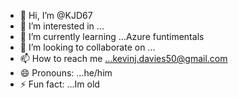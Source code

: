 - 👋 Hi, I’m @KJD67
- 👀 I’m interested in ...
- 🌱 I’m currently learning ...Azure funtimentals
- 💞️ I’m looking to collaborate on ...
- 📫 How to reach me ...kevinj.davies50@gmail.com
- 😄 Pronouns: ...he/him
- ⚡ Fun fact: ...Im old

<!---
KJD67/KJD67 is a ✨ special ✨ repository because its `README.md` (this file) appears on your GitHub profile.
You can click the Preview link to take a look at your changes.
--->
